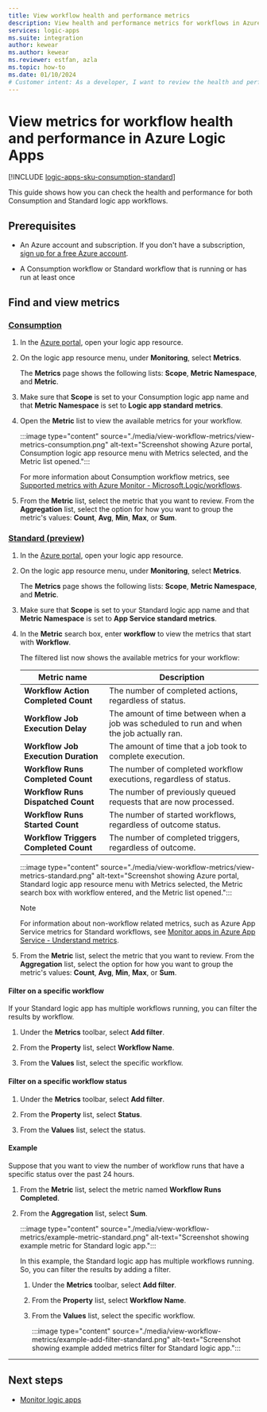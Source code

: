 ```yaml
---
title: View workflow health and performance metrics
description: View health and performance metrics for workflows in Azure Logic Apps.
services: logic-apps
ms.suite: integration
author: kewear
ms.author: kewear
ms.reviewer: estfan, azla
ms.topic: how-to
ms.date: 01/10/2024
# Customer intent: As a developer, I want to review the health and performance metrics for workflows in Azure Logic Apps.
---
```


# View metrics for workflow health and performance in Azure Logic Apps

[!INCLUDE [logic-apps-sku-consumption-standard](../../includes/logic-apps-sku-consumption-standard.md)]

This guide shows how you can check the health and performance for both Consumption and Standard logic app workflows.

## Prerequisites

* An Azure account and subscription. If you don't have a subscription, [sign up for a free Azure account](https://azure.microsoft.com/free/?WT.mc_id=A261C142F).

* A Consumption workflow or Standard workflow that is running or has run at least once

## Find and view metrics

### [Consumption](#tab/consumption)

1. In the [Azure portal](https://portal.azure.com), open your logic app resource.

1. On the logic app resource menu, under **Monitoring**, select **Metrics**.

   The **Metrics** page shows the following lists: **Scope**, **Metric Namespace**, and **Metric**.

1. Make sure that **Scope** is set to your Consumption logic app name and that **Metric Namespace** is set to **Logic app standard metrics**.

1. Open the **Metric** list to view the available metrics for your workflow.

   :::image type="content" source="./media/view-workflow-metrics/view-metrics-consumption.png" alt-text="Screenshot showing Azure portal, Consumption logic app resource menu with Metrics selected, and the Metric list opened.":::

   For more information about Consumption workflow metrics, see [Supported metrics with Azure Monitor - Microsoft.Logic/workflows](../azure-monitor/essentials/metrics-supported.md#microsoftlogicworkflows).

1. From the **Metric** list, select the metric that you want to review. From the **Aggregation** list, select the option for how you want to group the metric's values: **Count**, **Avg**, **Min**, **Max**, or **Sum**.

### [Standard (preview)](#tab/standard)

1. In the [Azure portal](https://portal.azure.com), open your logic app resource.

1. On the logic app resource menu, under **Monitoring**, select **Metrics**.

   The **Metrics** page shows the following lists: **Scope**, **Metric Namespace**, and **Metric**.

1. Make sure that **Scope** is set to your Standard logic app name and that **Metric Namespace** is set to **App Service standard metrics**.

1. In the **Metric** search box, enter **workflow** to view the metrics that start with **Workflow**.

   The filtered list now shows the available metrics for your workflow:

   | Metric name | Description |
   |-------------|-------------|
   | **Workflow Action Completed Count** | The number of completed actions, regardless of status. |
   | **Workflow Job Execution Delay** | The amount of time between when a job was scheduled to run and when the job actually ran. |
   | **Workflow Job Execution Duration** | The amount of time that a job took to complete execution. |
   | **Workflow Runs Completed Count** | The number of completed workflow executions, regardless of status. |
   | **Workflow Runs Dispatched Count** | The number of previously queued requests that are now processed. |
   | **Workflow Runs Started Count** | The number of started workflows, regardless of outcome status. |
   | **Workflow Triggers Completed Count** | The number of completed triggers, regardless of outcome. |

   :::image type="content" source="./media/view-workflow-metrics/view-metrics-standard.png" alt-text="Screenshot showing Azure portal, Standard logic app resource menu with Metrics selected, the Metric search box with workflow entered, and the Metric list opened.":::

   > [!NOTE]
   >
   > For information about non-workflow related metrics, such as Azure App Service metrics for Standard workflows, 
   > see [Monitor apps in Azure App Service - Understand metrics](../app-service/web-sites-monitor.md#understand-metrics).

1. From the **Metric** list, select the metric that you want to review. From the **Aggregation** list, select the option for how you want to group the metric's values: **Count**, **Avg**, **Min**, **Max**, or **Sum**.

#### Filter on a specific workflow

If your Standard logic app has multiple workflows running, you can filter the results by workflow.

1. Under the **Metrics** toolbar, select **Add filter**.

1. From the **Property** list, select **Workflow Name**.

1. From the **Values** list, select the specific workflow.

#### Filter on a specific workflow status

1. Under the **Metrics** toolbar, select **Add filter**.

1. From the **Property** list, select **Status**.

1. From the **Values** list, select the status.

#### Example

Suppose that you want to view the number of workflow runs that have a specific status over the past 24 hours.

1. From the **Metric** list, select the metric named **Workflow Runs Completed**.

1. From the **Aggregation** list, select **Sum**.

   :::image type="content" source="./media/view-workflow-metrics/example-metric-standard.png" alt-text="Screenshot showing example metric for Standard logic app.":::

   In this example, the Standard logic app has multiple workflows running. So, you can filter the results by adding a filter.

   1. Under the **Metrics** toolbar, select **Add filter**.

   1. From the **Property** list, select **Workflow Name**.

   1. From the **Values** list, select the specific workflow.

      :::image type="content" source="./media/view-workflow-metrics/example-add-filter-standard.png" alt-text="Screenshot showing example added metrics filter for Standard logic app.":::

---

## Next steps

- [Monitor logic apps](monitor-logic-apps.md)